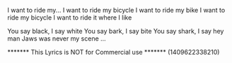 I want to ride my...
I want to ride my bicycle
I want to ride my bike
I want to ride my bicycle
I want to ride it where I like

You say black, I say white
You say bark, I say bite
You say shark, I say hey man
Jaws was never my scene
...

******* This Lyrics is NOT for Commercial use *******
(1409622338210)